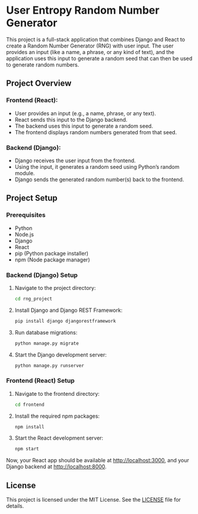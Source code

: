 # User Entropy Random Number Generator

This project is a full-stack application that combines Django and React to create a Random Number Generator (RNG) with user input. The user provides an input (like a name, a phrase, or any kind of text), and the application uses this input to generate a random seed that can then be used to generate random numbers.

## Project Overview

### Frontend (React):
- User provides an input (e.g., a name, phrase, or any text).
- React sends this input to the Django backend.
- The backend uses this input to generate a random seed.
- The frontend displays random numbers generated from that seed.

### Backend (Django):
- Django receives the user input from the frontend.
- Using the input, it generates a random seed using Python’s random module.
- Django sends the generated random number(s) back to the frontend.

## Project Setup

### Prerequisites
- Python
- Node.js
- Django
- React
- pip (Python package installer)
- npm (Node package manager)

### Backend (Django) Setup
1. Navigate to the project directory:
    ```sh
    cd rng_project
    ```

2. Install Django and Django REST Framework:
    ```sh
    pip install django djangorestframework
    ```

3. Run database migrations:
    ```sh
    python manage.py migrate
    ```

4. Start the Django development server:
    ```sh
    python manage.py runserver
    ```

### Frontend (React) Setup
1. Navigate to the frontend directory:
    ```sh
    cd frontend
    ```

2. Install the required npm packages:
    ```sh
    npm install
    ```

3. Start the React development server:
    ```sh
    npm start
    ```

Now, your React app should be available at [http://localhost:3000](http://localhost:3000), and your Django backend at [http://localhost:8000](http://localhost:8000).


## License

This project is licensed under the MIT License. See the [LICENSE](LICENSE) file for details.
```` ▋
